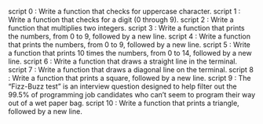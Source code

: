script 0 : Write a function that checks for uppercase character.
script 1 : Write a function that checks for a digit (0 through 9).
script 2 : Write a function that multiplies two integers.
script 3 : Write a function that prints the numbers, from 0 to 9, followed by a new line.
script 4 : Write a function that prints the numbers, from 0 to 9, followed by a new line. 
script 5 : Write a function that prints 10 times the numbers, from 0 to 14, followed by a new line.
script 6 : Write a function that draws a straight line in the terminal.
script 7 : Write a function that draws a diagonal line on the terminal. 
script 8 : Write a function that prints a square, followed by a new line.
script 9 : The “Fizz-Buzz test” is an interview question designed to help filter out the 99.5% of programming job candidates who can’t seem to program their way out of a wet paper bag.
script 10 : Write a function that prints a triangle, followed by a new line.
